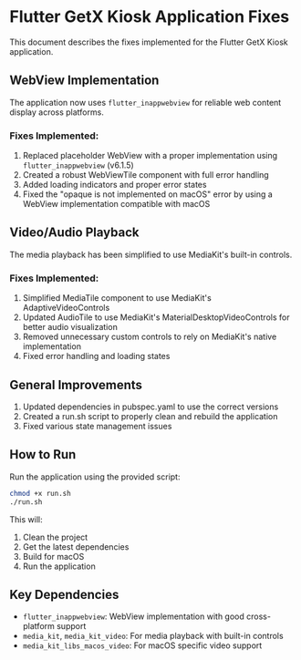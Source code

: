 # Flutter GetX Kiosk Application Fixes

This document describes the fixes implemented for the Flutter GetX Kiosk application.

## WebView Implementation

The application now uses `flutter_inappwebview` for reliable web content display across platforms.

### Fixes Implemented:

1. Replaced placeholder WebView with a proper implementation using `flutter_inappwebview` (v6.1.5)
2. Created a robust WebViewTile component with full error handling
3. Added loading indicators and proper error states
4. Fixed the "opaque is not implemented on macOS" error by using a WebView implementation compatible with macOS

## Video/Audio Playback

The media playback has been simplified to use MediaKit's built-in controls.

### Fixes Implemented:

1. Simplified MediaTile component to use MediaKit's AdaptiveVideoControls
2. Updated AudioTile to use MediaKit's MaterialDesktopVideoControls for better audio visualization
3. Removed unnecessary custom controls to rely on MediaKit's native implementation
4. Fixed error handling and loading states

## General Improvements

1. Updated dependencies in pubspec.yaml to use the correct versions
2. Created a run.sh script to properly clean and rebuild the application
3. Fixed various state management issues

## How to Run

Run the application using the provided script:

```bash
chmod +x run.sh
./run.sh
```

This will:
1. Clean the project
2. Get the latest dependencies
3. Build for macOS
4. Run the application

## Key Dependencies

- `flutter_inappwebview`: WebView implementation with good cross-platform support
- `media_kit`, `media_kit_video`: For media playback with built-in controls
- `media_kit_libs_macos_video`: For macOS specific video support